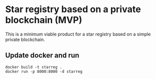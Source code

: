 # Star registry based on a private blockchain (MVP)

This is a minimum viable product for a star registry based on a simple private blockchain.

## Update docker and run

```
docker build -t starreg .
docker run -p 8000:8000 -d starreg
```

